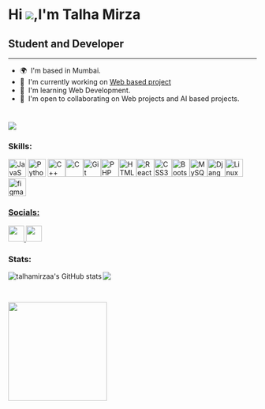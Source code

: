 Hi ![](https://user-images.githubusercontent.com/18350557/176309783-0785949b-9127-417c-8b55-ab5a4333674e.gif),I'm Talha Mirza
===================================================================================================================================

## Student and Developer
----------------------

* 🌍  I'm based in Mumbai.
* 🚀  I'm currently working on [Web based project](http://github.com/talhamirzaa/WebGIS)
* 🧠  I'm learning Web Development.
* 🤝  I'm open to collaborating on Web projects and AI based projects.

#
[![](https://visitcount.itsvg.in/api?id=talhamirzaa&icon=5&color=12)](https://visitcount.itsvg.in)


### Skills:

<p align="left">
<a href="https://developer.mozilla.org/en-US/docs/Web/JavaScript" target="_blank" rel="noreferrer"><img src="https://raw.githubusercontent.com/danielcranney/readme-generator/main/public/icons/skills/javascript-colored.svg" width="36" height="36" alt="JavaScript" /></a> <a href="https://www.python.org/" target="_blank" rel="noreferrer"><img src="https://raw.githubusercontent.com/danielcranney/readme-generator/main/public/icons/skills/python-colored.svg" width="36" height="36" alt="Python" /></a> <a href="https://docs.microsoft.com/en-us/cpp/?view=msvc-170" target="_blank" rel="noreferrer"><img src="https://raw.githubusercontent.com/danielcranney/readme-generator/main/public/icons/skills/cplusplus-colored.svg" width="36" height="36" alt="C++" /></a><a href="https://docs.microsoft.com/en-us/cpp/?view=msvc-170" target="_blank" rel="noreferrer"><img src="https://raw.githubusercontent.com/danielcranney/readme-generator/main/public/icons/skills/c-colored.svg" width="36" height="36" alt="C" /></a><a href="https://git-scm.com/" target="_blank" rel="noreferrer"><img src="https://raw.githubusercontent.com/danielcranney/readme-generator/main/public/icons/skills/git-colored.svg" width="36" height="36" alt="Git" /></a><a href="https://www.php.net/" target="_blank" rel="noreferrer"><img src="https://raw.githubusercontent.com/danielcranney/readme-generator/main/public/icons/skills/php-colored.svg" width="36" height="36" alt="PHP" /></a><a href="https://developer.mozilla.org/en-US/docs/Glossary/HTML5" target="_blank" rel="noreferrer"><img src="https://raw.githubusercontent.com/danielcranney/readme-generator/main/public/icons/skills/html5-colored.svg" width="36" height="36" alt="HTML5" /></a><a href="https://reactjs.org/" target="_blank" rel="noreferrer"><img src="https://raw.githubusercontent.com/danielcranney/readme-generator/main/public/icons/skills/react-colored.svg" width="36" height="36" alt="React" /></a><a href="https://www.w3.org/TR/CSS/#css" target="_blank" rel="noreferrer"><img src="https://raw.githubusercontent.com/danielcranney/readme-generator/main/public/icons/skills/css3-colored.svg" width="36" height="36" alt="CSS3" /></a><a href="https://getbootstrap.com/" target="_blank" rel="noreferrer"><img src="https://raw.githubusercontent.com/danielcranney/readme-generator/main/public/icons/skills/bootstrap-colored.svg" width="36" height="36" alt="Bootstrap" /></a><a href="https://www.mysql.com/" target="_blank" rel="noreferrer"><img src="https://raw.githubusercontent.com/danielcranney/readme-generator/main/public/icons/skills/mysql-colored.svg" width="36" height="36" alt="MySQL" /></a><a href="https://www.djangoproject.com/" target="_blank" rel="noreferrer"><img src="https://raw.githubusercontent.com/danielcranney/readme-generator/main/public/icons/skills/django-colored.svg" width="36" height="36" alt="Django" /></a><a href="https://www.linux.org" target="_blank" rel="noreferrer"><img src="https://raw.githubusercontent.com/danielcranney/readme-generator/main/public/icons/skills/linux-colored.svg" width="36" height="36" alt="Linux" /></a>
  <a href="https://www.figma.com/" target="_blank" rel="noreferrer"> <img src="https://www.vectorlogo.zone/logos/figma/figma-icon.svg" alt="figma" width="36" height="36"/> 
</p>



### Socials:

<p align="left"> <a href="https://www.github.com/talhamirzaa" target="_blank" rel="noreferrer"> <picture> <source media="(prefers-color-scheme: dark)" srcset="https://raw.githubusercontent.com/danielcranney/readme-generator/main/public/icons/socials/github-dark.svg" /> <source media="(prefers-color-scheme: light)" srcset="https://raw.githubusercontent.com/danielcranney/readme-generator/main/public/icons/socials/github.svg" /> <img src="https://raw.githubusercontent.com/danielcranney/readme-generator/main/public/icons/socials/github.svg" width="32" height="32" /> </picture> </a> <a href="https://www.linkedin.com/in/talha-mirza-034668264" target="_blank" rel="noreferrer"> <picture> <source media="(prefers-color-scheme: dark)" srcset="undefined" /> <source media="(prefers-color-scheme: light)" srcset="https://raw.githubusercontent.com/danielcranney/readme-generator/main/public/icons/socials/linkedin.svg" /> <img src="https://raw.githubusercontent.com/danielcranney/readme-generator/main/public/icons/socials/linkedin.svg" width="32" height="32" /> </picture> </a></p>

### Stats:

<a href="http://www.github.com/talhamirzaa">
<img align="left" src="https://github-readme-stats.vercel.app/api?username=talhamirzaa&show_icons=true&hide=issues,contribs&count_private=true&title_color=fff&text_color=000000&icon_color=fff&bg_color=30,614385,516395&hide_border=true&show=prs_merged,prs_merged_percentage&&card_width=200&border_radius=30" alt="talhamirzaa's GitHub stats" />
</a>
<a href="http://www.github.com/talhamirzaa">
<img align="center" src="https://github-readme-streak-stats.herokuapp.com/?user=talhamirzaa&stroke=14b8a6&theme=one_dark_pro&ring=f97316&fire=f97316&currStreakNum=14b8a6&currStreakLabel=f97316&sideNums=14b8a6&sideLabels=14b8a6&dates=14b8a6&hide_border=true&border_radius=30&card_width=400&background=30,614385,516395" /></a>


<br/><p></p>

<a align="center" href="http://www.github.com/talhamirzaa">
<img height=200 align="left" src="https://github-readme-stats.vercel.app/api/top-langs/?username=talhamirzaa&theme=one_dark_pro&title_color=14b8a6&hide_border=false&include_all_commits=true&count_private=false&layout=compact&exclude_repo=YT-Transcript-Summarization,MAD_lab_Exp_01,MAD_Exp_02,MAD_Exp_03,MAD_Exp_04,MAD_Exp_05,MAD_Exp_06,MAD_Exp_07,MAD_mini_Project&border_radius=30" />
</a>

<!---<a href="http://www.github.com/talhamirzaa">
<img height=170 align="center" src="https://github-readme-streak-stats.herokuapp.com/?user=talhamirzaa&stroke=14b8a6&theme=one_dark_pro&ring=f97316&fire=f97316&currStreakNum=14b8a6&currStreakLabel=f97316&sideNums=14b8a6&sideLabels=14b8a6&dates=14b8a6&hide_border=true" /></a>-->


<!---![](https://github-readme-stats.vercel.app/api/top-langs/?username=talhamirzaa&theme=one_dark_pro&title_color=14b8a6&hide_border=false&include_all_commits=true&count_private=false&layout=compact&langs_count=8&exclude_repo=YT-Transcript-Summarization,MAD_lab_Exp_01,MAD_Exp_02,MAD_Exp_03,MAD_Exp_04,MAD_Exp_05,MAD_Exp_06,MAD_Exp_07,MAD_mini_Project)-->

